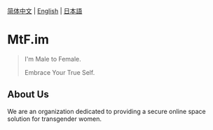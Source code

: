 [简体中文](README.zh-cn.md) | [English](README.md) | [日本語](README.ja.md)

# MtF.im

> I'm Male to Female.
>
> Embrace Your True Self.

## About Us

We are an organization dedicated to providing a secure online space solution for transgender women.

